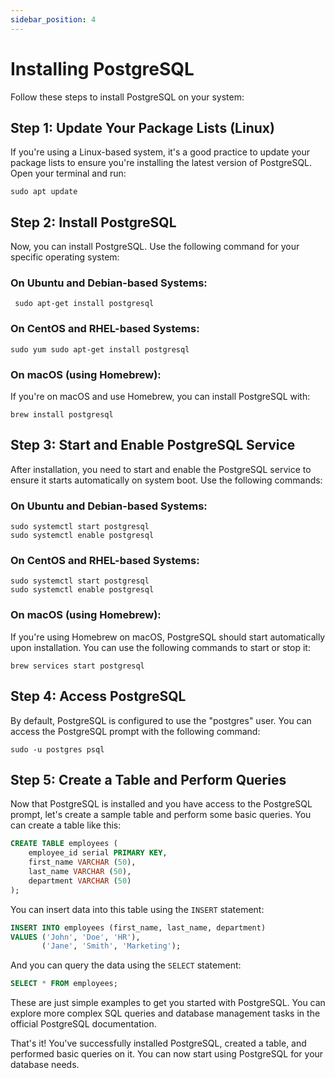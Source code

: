 ```yaml
---
sidebar_position: 4
---
```

# Installing PostgreSQL

Follow these steps to install PostgreSQL on your system:
## Step 1: Update Your Package Lists (Linux)

If you're using a Linux-based system, it's a good practice to update your package lists to ensure you're installing the latest version of PostgreSQL. Open your terminal and run:

```shell
sudo apt update
```

## Step 2: Install PostgreSQL

Now, you can install PostgreSQL. Use the following command for your specific operating system:

### On Ubuntu and Debian-based Systems:

```shell
 sudo apt-get install postgresql
```

### On CentOS and RHEL-based Systems:

```shell
sudo yum sudo apt-get install postgresql
```

### On macOS (using Homebrew):

If you're on macOS and use Homebrew, you can install PostgreSQL with:

```shell
brew install postgresql
```

## Step 3: Start and Enable PostgreSQL Service

After installation, you need to start and enable the PostgreSQL service to ensure it starts automatically on system boot. Use the following commands:

### On Ubuntu and Debian-based Systems:

```shell
sudo systemctl start postgresql
sudo systemctl enable postgresql
```

### On CentOS and RHEL-based Systems:

```shell
sudo systemctl start postgresql
sudo systemctl enable postgresql
```

### On macOS (using Homebrew):

If you're using Homebrew on macOS, PostgreSQL should start automatically upon installation. You can use the following commands to start or stop it:

```shell
brew services start postgresql
```

## Step 4: Access PostgreSQL

By default, PostgreSQL is configured to use the "postgres" user. You can access the PostgreSQL prompt with the following command:

```shell
sudo -u postgres psql
```

## Step 5: Create a Table and Perform Queries

Now that PostgreSQL is installed and you have access to the PostgreSQL prompt, let's create a sample table and perform some basic queries. You can create a table like this:

```sql
CREATE TABLE employees (
    employee_id serial PRIMARY KEY,
    first_name VARCHAR (50),
    last_name VARCHAR (50),
    department VARCHAR (50)
);
```

You can insert data into this table using the `INSERT` statement:

```sql
INSERT INTO employees (first_name, last_name, department)
VALUES ('John', 'Doe', 'HR'),
       ('Jane', 'Smith', 'Marketing');
```

And you can query the data using the `SELECT` statement:

```sql
SELECT * FROM employees;
```

These are just simple examples to get you started with PostgreSQL. You can explore more complex SQL queries and database management tasks in the official PostgreSQL documentation.

That's it! You've successfully installed PostgreSQL, created a table, and performed basic queries on it. You can now start using PostgreSQL for your database needs.
